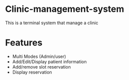 # Clinic-management-system
This is a terminal system that manage a clinic 
# Features
- Multi Modes (Admin/user)
- Add/Edit/Display patient information
- Add/remove slot reservation
- Display reservation
